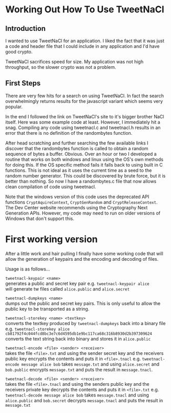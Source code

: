 # Working Out How To Use TweetNaCl

## Introduction
I wanted to use TweetNaCl for an application. I liked the fact that it was just
a code and header file that I could include in any application and I'd have
good crypto.

TweetNaCl sacrifices speed for size. My application was not high throughput,
so the slower crypto was not a problem.

## First Steps
There are very few hits for a search on using TweetNaCl. In fact the search
overwhelmingly returns results for the javascript variant which seems very
popular.

In the end I followed the link on TweetNaCl's site to it's bigger brother NaCl
itself. Here was some example code at least. However, I immediately hit a snag.
Compiling any code using tweetnacl.c and tweetnacl.h results in an error that
there is no definition of the randombytes function.

After head scratching and further searching the few available links I discover
that the randombytes function is called to obtain a random sequence of bytes a
buffer. Obvious. Over an hour or two I developed a routine that works on both
windows and linux using the OS's own methods for doing this. If the OS specific
method fails it falls back to using built in C functions. This is not ideal as
it uses the current time as a seed to the random number generator. This could
be discovered by brute force, but it is better than nothing. So now I have a
randombytes.c file that now allows clean compilation of code using tweetnacl.

Note that the windows version of this code uses the deprecated API functions
`CryptAquireContext`, `CryptGenRandom` and `CryptReleaseContext`. The Dev Center
website recommends using the Cryptography Next Generation APIs. However, my code
may need to run on older versions of Windows that don't support this.

# First working version
After a little work and hair pulling I finally have some working code that will
allow the generation of keypairs and the encoding and decoding of files.

Usage is as follows...

`tweetnacl-keypair <name>`  
generates a public and secret key pair e.g.
`tweetnacl-keypair alice`  
will generate tw files called `alice.public` and `alice.secret`

`tweetnacl-dumpkeys <name>`  
dumps out the public and secret key pairs. This is only useful to allow the public
key to be transported as a string.

`tweetnacl-storekey <name> <textkey>`  
converts the textkey produced by `tweetnacl-dumpkeys` back into a binary file e.g.
`tweetnacl-storekey alice cb81792f4c044fcd8bc3e7c6d4595db1e9bc117ca68c316b8930d2b397309624`
converts the text string back into binary and stores it in `alice.public`

`tweetnacl-encode <file> <sender> <receiver>`  
takes the file `<file>.txt` and using the sender secret key and the receivers
public key encrypts the contents and puts it in `<file>.tnacl` e.g.
`tweetnacl-encode message alice bob`
takes `message.txt` and using `alice.secret` and `bob.public` encrypts `message.txt`
and puts the result in `message.tnacl`.

`tweetnacl-decode <file> <sender> <receiver>`  
takes the file `<file>.tnacl` and using the senders public key and the receivers
private key decrypts the contents and puts it in `<file>.txt` e.g.
`tweetnacl-decode message alice bob`
takes `message.tnacl` and using `alice.public` and `bob.secret` decrypts `message.tnacl`
and puts the result in `message.txt`


